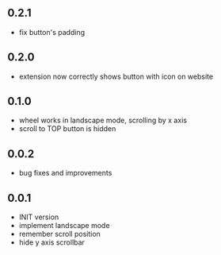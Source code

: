 ## 0.2.1

- fix button's padding

## 0.2.0

- extension now correctly shows button with icon on website

## 0.1.0

- wheel works in landscape mode, scrolling by x axis
- scroll to TOP button is hidden

## 0.0.2

- bug fixes and improvements

## 0.0.1

- INIT version
- implement landscape mode
- remember scroll position
- hide y axis scrollbar 